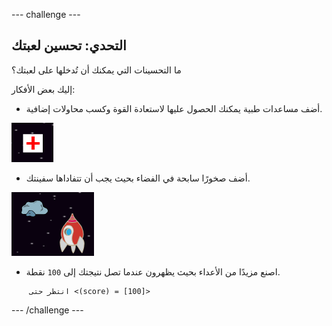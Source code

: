 \--- challenge \---

## التحدي: تحسين لعبتك

ما التحسينات التي يمكنك أن تُدخلها على لعبتك؟

إليك بعض الأفكار:

+ أضف مساعدات طبية يمكنك الحصول عليها لاستعادة القوة وكسب محاولات إضافية.

![لقطة الشاشة](images/invaders-aid.png)

+ أضف صخورًا سابحة في الفضاء بحيث يجب أن تتفاداها سفينتك.

![لقطة الشاشة](images/invaders-rocks.png)

+ اصنع مزيدًا من الأعداء بحيث يظهرون عندما تصل نتيجتك إلى `100` نقطة.

```blocks
    انتظر حتى <(score) = [100]>
```

\--- /challenge \---
